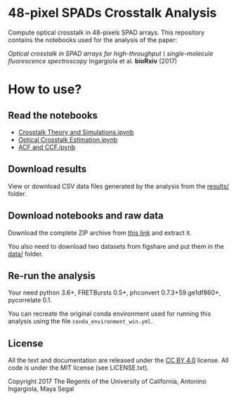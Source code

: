# 48-pixel SPADs Crosstalk Analysis

Compute optical crosstalk in 48-pixels SPAD arrays.
This repository contains the notebooks used for the analysis of the paper:

*Optical crosstalk in SPAD arrays for high-throughput \\ 
single-molecule fluorescence spectroscopy*
Ingargiola et al. **bioRxiv** (2017) 

# How to use?

## Read the notebooks

- [Crosstalk Theory and Simulations.ipynb](https://nbviewer.jupyter.org/github/tritemio/48-pixel-SPAD-crosstalk-analysis/blob/master/Crosstalk%20Theory%20and%20Simulations.ipynb)
- [Optical Crosstalk Estimation.ipynb](https://nbviewer.jupyter.org/github/tritemio/48-pixel-SPAD-crosstalk-analysis/blob/master/Optical%20Crosstalk%20Estimation.ipynb)
- [ACF and CCF.ipynb](https://nbviewer.jupyter.org/github/tritemio/48-pixel-SPAD-crosstalk-analysis/blob/master/ACF%20and%20CCF.ipynb)

## Download results

View or download CSV data files generated by the analysis from the [results/](https://github.com/tritemio/48-pixel-SPAD-crosstalk-analysis/tree/master/results) folder.

## Download notebooks and raw data

Download the complete ZIP archive from [this link](https://github.com/tritemio/48-pixel-SPAD-crosstalk-analysis/archive/master.zip)
and extract it.

You also need to download two datasets from figshare and put them in the [data/](https://github.com/tritemio/48-pixel-SPAD-crosstalk-analysis/tree/master/data) folder.

## Re-run the analysis

Your need python 3.6+, FRETBursts 0.5+, phconvert 0.7.3+59.ge1df860+, pycorrelate 0.1.

You can recreate the original conda environment used for running this
analysis using the file `conda_environment_win.yml`.

## License

All the text and documentation are released under the
[CC BY 4.0](https://creativecommons.org/licenses/by/4.0/) license.
All code is under the MIT license (see LICENSE.txt).

Copyright 2017 The Regents of the University of California, Antonino Ingargiola, Maya Segal
